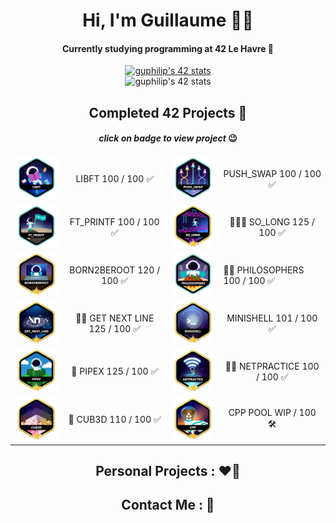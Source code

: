<div align="center">
    <h1>Hi, I'm Guillaume 👨‍💻</h1>
    <h4>Currently studying programming at 42 Le Havre 📍</h4>
        <a href="https://www.linkedin.com/in/guillaume-philippe95/">
        <img src="https://badge.mediaplus.ma/colorfulwaves/guphilip?1337Badge=off&UM6P=off" alt="guphilip's 42 stats">
        </a>
</div>
<div align="center">
    <img src="https://github-readme-stats.vercel.app/api/top-langs/?username=laguibole&layout=donut" alt="guphilip's 42 stats">
</div>
<div align="center">
    <table>
    <thead>
        <tr><h2>Completed 42 Projects 🚀</h2><h4><i>click on badge to view project</i> 😉</h4></tr>
    </thead>
        <tbody>
            <tr>
                <td><a href="https://github.com/LaGuibole/LIBFT"><img src="/assets/libfte.png"></a></td>
                <td align="center">LIBFT 100 / 100 ✅</td>
                <td><a href="https://github.com/LaGuibole/Push_Swap"><img src="assets/push_swape.png"></a></td>
                <td align="center"> PUSH_SWAP 100 / 100 ✅</td>
            </tr>
            <tr>
                <td><a href="https://github.com/LaGuibole/ft_printf"><img src="/assets/ft_printfe.png"></a></td>
                <td align="center">FT_PRINTF 100 / 100 ✅</td>
                <td><a href="https://github.com/LaGuibole/So_Long"><img src="assets/so_longm.png"></a></td>
                <td align="center">🌟🌟🌟 SO_LONG 125 / 100 ✅</td>
            </tr>
            <tr>
                <td><a href="https://github.com/LaGuibole/Born2BeRoot"><img src="/assets/born2berootm.png"></a></td>
                <td align="center">BORN2BEROOT 120 / 100 ✅</td>
                <td><a href="https://github.com/LaGuibole/Philosophers-"><img src="/assets/philosopherse.png"></td>
                <td>🌟🌟 PHILOSOPHERS 100 / 100 ✅</td>
            </tr>
            <tr>
                <td><a href="https://github.com/LaGuibole/get_next_line"><img src="/assets/get_next_linem.png"></a></td>
                <td align="center">🌟🌟 GET NEXT LINE 125 / 100 ✅</td>
                <td><a href="https://github.com/LaGuibole/minishell"><img src="assets/minishellm.png"></td>
                <td align="center">MINISHELL 101 / 100 ✅</td>
            </tr>
            <tr>
                <td><a href="https://github.com/LaGuibole/Pipex"><img src="assets/pipexm.png"></a></td>
                <td align="center">🌟 PIPEX 125 / 100 ✅</td>
                <td><a href="https://github.com/LaGuibole/"><img src="assets/netpracticem.png"></a></td>
                <td align="center">🌟🌟 NETPRACTICE 100 / 100 ✅</td>
            </tr>
              <tr>
                <td><a href="https://github.com/LaGuibole/cub3d"><img src="assets/cub3dm.png"></a></td>
                <td align="center">🌟 CUB3D 110 / 100 ✅</td>
                <td><a href="https://github.com/LaGuibole/"><img src="assets/cppm.png"></a></td>
                <td align="center">CPP POOL WIP / 100 🛠️</td>
            </tr>
        </tbody>
    </table>
</div>
<div align="center">
    <h2>Personal Projects : ❤️‍🔥</h2>
</div>
<div align="center">
    <h2>Contact Me : 📱</h2>
</div>
